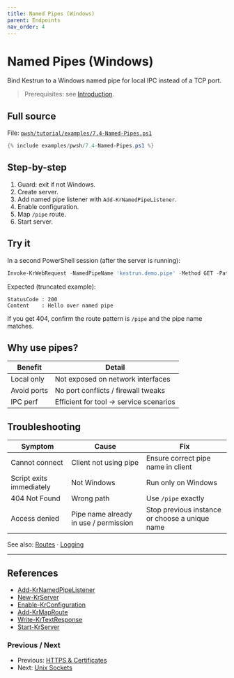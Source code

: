 ```yaml
---
title: Named Pipes (Windows)
parent: Endpoints
nav_order: 4
---
```


# Named Pipes (Windows)

Bind Kestrun to a Windows named pipe for local IPC instead of a TCP port.

> Prerequisites: see [Introduction][Introduction].

## Full source

File: [`pwsh/tutorial/examples/7.4-Named-Pipes.ps1`][7.4-Named-Pipes.ps1]

```powershell
{% include examples/pwsh/7.4-Named-Pipes.ps1 %}
```

## Step-by-step

1. Guard: exit if not Windows.
2. Create server.
3. Add named pipe listener with `Add-KrNamedPipeListener`.
4. Enable configuration.
5. Map `/pipe` route.
6. Start server.

## Try it

In a second PowerShell session (after the server is running):

```powershell
Invoke-KrWebRequest -NamedPipeName 'kestrun.demo.pipe' -Method GET -Path '/pipe'
```

Expected (truncated example):

```text
StatusCode : 200
Content    : Hello over named pipe
```

If you get 404, confirm the route pattern is `/pipe` and the pipe name matches.

## Why use pipes?

| Benefit     | Detail                                  |
| ----------- | --------------------------------------- |
| Local only  | Not exposed on network interfaces       |
| Avoid ports | No port conflicts / firewall tweaks     |
| IPC perf    | Efficient for tool -> service scenarios |

## Troubleshooting

| Symptom                  | Cause                                 | Fix                                            |
| ------------------------ | ------------------------------------- | ---------------------------------------------- |
| Cannot connect           | Client not using pipe                 | Ensure correct pipe name in client             |
| Script exits immediately | Not Windows                           | Run only on Windows                            |
| 404 Not Found            | Wrong path                            | Use `/pipe` exactly                            |
| Access denied            | Pipe name already in use / permission | Stop previous instance or choose a unique name |

See also: [Routes](../2.routes/index) · [Logging](../5.logging/index)

---

## References

- [Add-KrNamedPipeListener][Add-KrNamedPipeListener]
- [New-KrServer][New-KrServer]
- [Enable-KrConfiguration][Enable-KrConfiguration]
- [Add-KrMapRoute][Add-KrMapRoute]
- [Write-KrTextResponse][Write-KrTextResponse]
- [Start-KrServer][Start-KrServer]

### Previous / Next

- Previous: [HTTPS & Certificates][Prev]
- Next: [Unix Sockets][Next]

[7.4-Named-Pipes.ps1]: /pwsh/tutorial/examples/7.4-Named-Pipes.ps1
[Add-KrNamedPipeListener]: /pwsh/cmdlets/Add-KrNamedPipeListener
[New-KrServer]: /pwsh/cmdlets/New-KrServer
[Enable-KrConfiguration]: /pwsh/cmdlets/Enable-KrConfiguration
[Add-KrMapRoute]: /pwsh/cmdlets/Add-KrMapRoute
[Write-KrTextResponse]: /pwsh/cmdlets/Write-KrTextResponse
[Start-KrServer]: /pwsh/cmdlets/Start-KrServer
[Introduction]: ../1.introduction/index#prerequisites
[Prev]: ./3.Https
[Next]: ./5.Unix-Sockets
